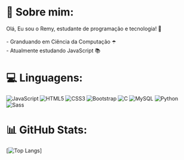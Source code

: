 # 💫 Sobre mim:
Olá, Eu sou o Remy, estudante de programação e tecnologia! 🤘<br><br>- Granduando em Ciência da Computação ☂️<br>- Atualmente estudando JavaScript 📚

# 💻 Linguagens:
![JavaScript](https://img.shields.io/badge/javascript-%23323330.svg?style=for-the-badge&logo=javascript&logoColor=%23F7DF1E) ![HTML5](https://img.shields.io/badge/html5-%23E34F26.svg?style=for-the-badge&logo=html5&logoColor=white) ![CSS3](https://img.shields.io/badge/css3-%231572B6.svg?style=for-the-badge&logo=css3&logoColor=white) ![Bootstrap](https://img.shields.io/badge/bootstrap-%23563D7C.svg?style=for-the-badge&logo=bootstrap&logoColor=white) ![C](https://img.shields.io/badge/c-%2300599C.svg?style=for-the-badge&logo=c&logoColor=white) ![MySQL](https://img.shields.io/badge/mysql-%2300f.svg?style=for-the-badge&logo=mysql&logoColor=white) ![Python](https://img.shields.io/badge/python-3670A0?style=for-the-badge&logo=python&logoColor=ffdd54) ![Sass](https://img.shields.io/badge/Sass-CC6699?style=for-the-badge&logo=Sass&logoColor=white)
# 📊 GitHub Stats:
[![Top Langs](https://github-readme-stats.vercel.app/api/top-langs/?username=remyfonseca&layout=compact)]
